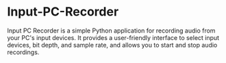 # Input-PC-Recorder
Input PC Recorder is a simple Python application for recording audio from your PC's input devices. It provides a user-friendly interface to select input devices, bit depth, and sample rate, and allows you to start and stop audio recordings.
